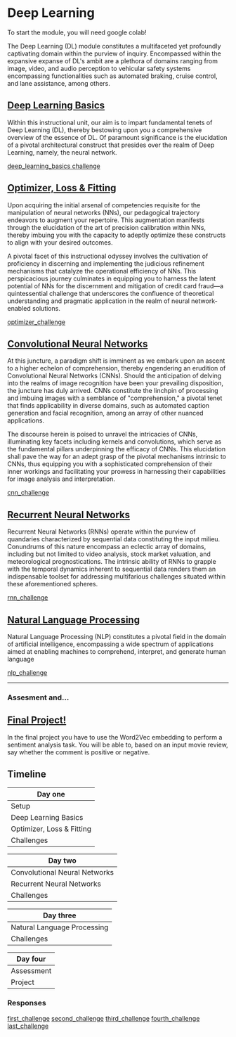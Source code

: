 # Deep Learning

To start the module, you will need google colab!

The Deep Learning (DL) module constitutes a multifaceted yet profoundly captivating domain within the purview of inquiry. Encompassed within the expansive expanse of DL's ambit are a plethora of domains ranging from image, video, and audio perception to vehicular safety systems encompassing functionalities such as automated braking, cruise control, and lane assistance, among others.

## [Deep Learning Basics](https://colab.research.google.com/drive/1smvInIgEqjiAk8OU1SBAJpI81rLjN66g?usp=sharing)

Within this instructional unit, our aim is to impart fundamental tenets of Deep Learning (DL), thereby bestowing upon you a comprehensive overview of the essence of DL. Of paramount significance is the elucidation of a pivotal architectural construct that presides over the realm of Deep Learning, namely, the neural network.

[deep_learning_basics challenge](https://colab.research.google.com/drive/1gADUNG-40nUgqSQCq3Ocbw9WTKb_DqBt?usp=sharing)

## [Optimizer, Loss & Fitting](https://colab.research.google.com/drive/13JDkFj7rezskDRzhIsp9HLa1ZR1ZV8lI?usp=sharing)

Upon acquiring the initial arsenal of competencies requisite for the manipulation of neural networks (NNs), our pedagogical trajectory endeavors to augment your repertoire. This augmentation manifests through the elucidation of the art of precision calibration within NNs, thereby imbuing you with the capacity to adeptly optimize these constructs to align with your desired outcomes.

A pivotal facet of this instructional odyssey involves the cultivation of proficiency in discerning and implementing the judicious refinement mechanisms that catalyze the operational efficiency of NNs. This perspicacious journey culminates in equipping you to harness the latent potential of NNs for the discernment and mitigation of credit card fraud—a quintessential challenge that underscores the confluence of theoretical understanding and pragmatic application in the realm of neural network-enabled solutions.

[optimizer_challenge](https://colab.research.google.com/drive/1Q-LkcdJXMMTkiY8GmyVPeY-z3h7MLkBp?usp=sharing)

## [Convolutional Neural Networks](https://colab.research.google.com/drive/1gShpkf9Avk996U3ypPMJRA71lm_Hexfb?usp=sharing)

At this juncture, a paradigm shift is imminent as we embark upon an ascent to a higher echelon of comprehension, thereby engendering an erudition of Convolutional Neural Networks (CNNs). Should the anticipation of delving into the realms of image recognition have been your prevailing disposition, the juncture has duly arrived. CNNs constitute the linchpin of processing and imbuing images with a semblance of "comprehension," a pivotal tenet that finds applicability in diverse domains, such as automated caption generation and facial recognition, among an array of other nuanced applications.

The discourse herein is poised to unravel the intricacies of CNNs, illuminating key facets including kernels and convolutions, which serve as the fundamental pillars underpinning the efficacy of CNNs. This elucidation shall pave the way for an adept grasp of the pivotal mechanisms intrinsic to CNNs, thus equipping you with a sophisticated comprehension of their inner workings and facilitating your prowess in harnessing their capabilities for image analysis and interpretation.

[cnn_challenge](https://colab.research.google.com/drive/18eHGnCXZU6mLjc9-utzCufSJsGvi6exx?usp=sharing)

## [Recurrent Neural Networks](https://colab.research.google.com/drive/1K8fktNu5Az6B-XhA0i8U5CVcgwF2GlBj?usp=sharing)

Recurrent Neural Networks (RNNs) operate within the purview of quandaries characterized by sequential data constituting the input milieu. Conundrums of this nature encompass an eclectic array of domains, including but not limited to video analysis, stock market valuation, and meteorological prognostications. The intrinsic ability of RNNs to grapple with the temporal dynamics inherent to sequential data renders them an indispensable toolset for addressing multifarious challenges situated within these aforementioned spheres.

[rnn_challenge](https://colab.research.google.com/drive/13DNL6A57_bOqlq4wXjuVOH9KhUjBqX_N?usp=sharing)

## [Natural Language Processing](https://colab.research.google.com/drive/1ZPS2SZAlrggW2_8AStLYE-rSx_ytVfDP?usp=sharing)

Natural Language Processing (NLP) constitutes a pivotal field in the domain of artificial intelligence, encompassing a wide spectrum of applications aimed at enabling machines to comprehend, interpret, and generate human language

[nlp_challenge](https://colab.research.google.com/drive/1A5c5gt3c1Kd_GlF3Oz7F-k98l1EvvIh-?usp=sharing)

-----------------------------------------

### Assesment and...

## [Final Project!](https://colab.research.google.com/drive/1BlueLKyMVImmdUKki09Y2bEy9gL9VV_U?usp=sharing)

In the final project you have to use the Word2Vec embedding to perform a sentiment analysis task. You will be able to, based on an input movie review, say whether the comment is positive or negative.

## Timeline

<center>

| Day one                       |
|-------------------------------|
| Setup                         |
| Deep Learning Basics          |
| Optimizer, Loss & Fitting     |
| Challenges                    |


| Day two                       |
|-------------------------------|
| Convolutional Neural Networks |
| Recurrent Neural Networks     |
| Challenges                    |

| Day three                     |
|-------------------------------|
| Natural Language Processing   |
| Challenges                    |

| Day four                      |
|-------------------------------|
| Assessment                    |
| Project                       |

</center>

### Responses
[first_challenge](https://colab.research.google.com/drive/1DlgmAOcXI3u9cZsfKbx2BNLov_UdM98J?usp=sharing)
[second_challenge](https://colab.research.google.com/drive/1-t3b7cwmZQZSnOsZwvRpa-xtEdbi_lBJ?usp=sharing)
[third_challenge](https://colab.research.google.com/drive/1BoEbT9XVAypUb00VCUWqw3On7mGLckkI?usp=sharing)
[fourth_challenge](https://colab.research.google.com/drive/1JtLPRm-IVLF1-zjF0c5SKBMHhF2xG101?usp=sharing)
[last_challenge](https://colab.research.google.com/drive/1j2YJlUku9fKQ7XZljFDPVTaEPtJvRfsp?usp=sharing)


